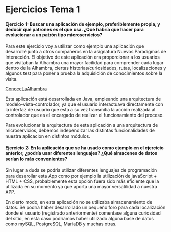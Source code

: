 # Ejercicios Tema 1

#### Ejercicio 1: Buscar una aplicación de ejemplo, preferiblemente propia, y deducir qué patrones es el que usa. ¿Qué habría que hacer para evolucionar a un patrón tipo microservicios?


Para este ejercicio voy a utilizar como ejemplo una aplicación que desarrollé junto a otros compañeros en la asignatura Nuevos Paradigmas de Interacción. El objetivo de este aplicación era proporcionar a los usuarios que visitaban la Alhambra una mayor facilidad para comprender cada lugar dentro de la Alhambra, ciertas historias/curiosidades, rutas, localizaciones y algunos test para poner a prueba la adquisición de conocimientos sobre la visita.  

[ConoceLaAlhambra](https://github.com/Aguilera4/ConoceLaAlhambra.git)

Esta aplicación está desarrollada en Java, empleando una arquitectura de modelo-vista-controlador, ya que el usuario interactuava directamente con la interfaz de usuario que esta a su vez transmitía la acción realizada al controlador que es el encargado de realizar el funcionamiento del proceso.

Para evolucionar la arquitectura de esta aplicación a una arquitectura de microservicios, debemos independizar las distintas funcionalidades de nuestra aplicación en distintos módulos.


#### Ejercicio 2: En la aplicación que se ha usado como ejemplo en el ejercicio anterior, ¿podría usar diferentes lenguajes? ¿Qué almacenes de datos serían lo más convenientes?

Sin lugar a duda se podría utilizar diferentes lenguajes de programación para desarollar esta App como por ejemplo la utilización de javaScript + HTML + CSS, probablemente esta opción fuera sido más eficiente que la utilizada en su momento ya que aporta una mayor versatilidad a nuestra APP.

En cierto modo, en esta aplicación no se utilizaba almacenamiento de datos. Se podría haber desarrollado un pequeño foro para cada localización donde el usuario (registrado anteriormente) comentase alguna curiosidad del sitio, en esta caso podríamos haber utilizado alguna base de datos como mySQL, PostgreSQL, MariaDB y muchas otras.